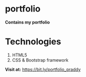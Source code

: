# portfolio

<b><p>Contains my portfolio</p></b>

# Technologies
1) HTML5
2) CSS & Bootstrap framework

<b>Visit at:</b> https://bit.ly/portfolio_praddy
